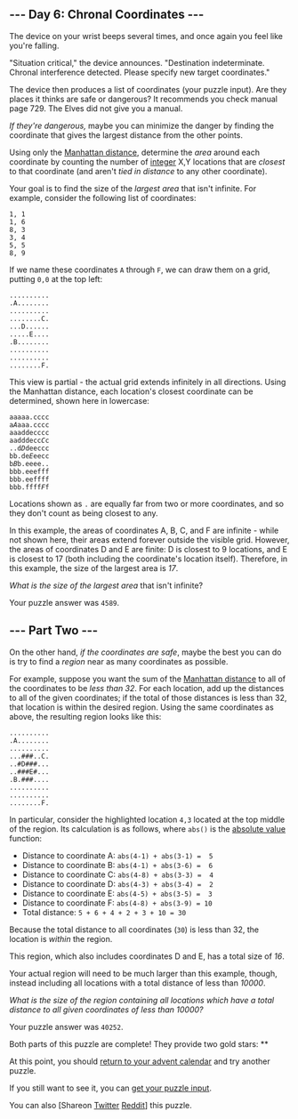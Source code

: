 <main>
<article class="day-desc"><h2>--- Day 6: Chronal Coordinates ---</h2><p>The device on your wrist beeps several times, and once again you feel like you're falling.</p>
<p>"<span title="Why is the situation always critical? Why can't the situation just be boring for once?">Situation critical</span>," the device announces. "Destination indeterminate. Chronal interference detected. Please specify new target coordinates."</p>
<p>The device then produces a list of coordinates (your puzzle input). Are they places it thinks are safe or dangerous? It recommends you check manual page 729. The Elves did not give you a manual.</p>
<p><em>If they're dangerous,</em> maybe you can minimize the danger by finding the coordinate that gives the largest distance from the other points.</p>
<p>Using only the <a href="https://en.wikipedia.org/wiki/Taxicab_geometry">Manhattan distance</a>, determine the <em>area</em> around each coordinate by counting the number of <a href="https://en.wikipedia.org/wiki/Integer">integer</a> X,Y locations that are <em>closest</em> to that coordinate (and aren't <em>tied in distance</em> to any other coordinate).</p>
<p>Your goal is to find the size of the <em>largest area</em> that isn't infinite. For example, consider the following list of coordinates:</p>
<pre><code>1, 1
1, 6
8, 3
3, 4
5, 5
8, 9
</code></pre>
<p>If we name these coordinates <code>A</code> through <code>F</code>, we can draw them on a grid, putting <code>0,0</code> at the top left:</p>
<pre><code>..........
.A........
..........
........C.
...D......
.....E....
.B........
..........
..........
........F.
</code></pre>
<p>This view is partial - the actual grid extends infinitely in all directions.  Using the Manhattan distance, each location's closest coordinate can be determined, shown here in lowercase:</p>
<pre><code>aaaaa.cccc
a<em>A</em>aaa.cccc
aaaddecccc
aadddecc<em>C</em>c
..d<em>D</em>deeccc
bb.de<em>E</em>eecc
b<em>B</em>b.eeee..
bbb.eeefff
bbb.eeffff
bbb.ffff<em>F</em>f
</code></pre>
<p>Locations shown as <code>.</code> are equally far from two or more coordinates, and so they don't count as being closest to any.</p>
<p>In this example, the areas of coordinates A, B, C, and F are infinite - while not shown here, their areas extend forever outside the visible grid. However, the areas of coordinates D and E are finite: D is closest to 9 locations, and E is closest to 17 (both including the coordinate's location itself).  Therefore, in this example, the size of the largest area is <em>17</em>.</p>
<p><em>What is the size of the largest area</em> that isn't infinite?</p>
</article>
<p>Your puzzle answer was <code>4589</code>.</p><article class="day-desc"><h2 id="part2">--- Part Two ---</h2><p>On the other hand, <em>if the coordinates are safe</em>, maybe the best you can do is try to find a <em>region</em> near as many coordinates as possible.</p>
<p>For example, suppose you want the sum of the <a href="https://en.wikipedia.org/wiki/Taxicab_geometry">Manhattan distance</a> to all of the coordinates to be <em>less than 32</em>.  For each location, add up the distances to all of the given coordinates; if the total of those distances is less than 32, that location is within the desired region. Using the same coordinates as above, the resulting region looks like this:</p>
<pre><code>..........
.A........
..........
...#<em>#</em>#..C.
..#D###...
..###E#...
.B.###....
..........
..........
........F.
</code></pre>
<p>In particular, consider the highlighted location <code>4,3</code> located at the top middle of the region. Its calculation is as follows, where <code>abs()</code> is the <a href="https://en.wikipedia.org/wiki/Absolute_value">absolute value</a> function:</p>
<ul>
<li>Distance to coordinate A: <code>abs(4-1) + abs(3-1) = &nbsp;5</code></li>
<li>Distance to coordinate B: <code>abs(4-1) + abs(3-6) = &nbsp;6</code></li>
<li>Distance to coordinate C: <code>abs(4-8) + abs(3-3) = &nbsp;4</code></li>
<li>Distance to coordinate D: <code>abs(4-3) + abs(3-4) = &nbsp;2</code></li>
<li>Distance to coordinate E: <code>abs(4-5) + abs(3-5) = &nbsp;3</code></li>
<li>Distance to coordinate F: <code>abs(4-8) + abs(3-9) = 10</code></li>
<li>Total distance: <code>5 + 6 + 4 + 2 + 3 + 10 = 30</code></li>
</ul>
<p>Because the total distance to all coordinates (<code>30</code>) is less than 32, the location is <em>within</em> the region.</p>
<p>This region, which also includes coordinates D and E, has a total size of <em>16</em>.</p>
<p>Your actual region will need to be much larger than this example, though, instead including all locations with a total distance of less than <em>10000</em>.</p>
<p><em>What is the size of the region containing all locations which have a total distance to all given coordinates of less than 10000?</em></p>
</article>
<p>Your puzzle answer was <code>40252</code>.</p><p class="day-success">Both parts of this puzzle are complete! They provide two gold stars: **</p>
<p>At this point, you should <a href="/2018">return to your advent calendar</a> and try another puzzle.</p>
<p>If you still want to see it, you can <a href="6/input" target="_blank">get your puzzle input</a>.</p>
<p>You can also <span class="share">[Share<span class="share-content">on
  <a href="https://twitter.com/intent/tweet?text=I%27ve+completed+%22Chronal+Coordinates%22+%2D+Day+6+%2D+Advent+of+Code+2018&amp;url=https%3A%2F%2Fadventofcode%2Ecom%2F2018%2Fday%2F6&amp;related=ericwastl&amp;hashtags=AdventOfCode" target="_blank">Twitter</a>
  <a href="http://www.reddit.com/submit?url=https%3A%2F%2Fadventofcode%2Ecom%2F2018%2Fday%2F6&amp;title=I%27ve+completed+%22Chronal+Coordinates%22+%2D+Day+6+%2D+Advent+of+Code+2018" target="_blank">Reddit</a></span>]</span> this puzzle.</p>
</main>
